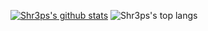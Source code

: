 [![Shr3ps's github stats](https://github-readme-stats.vercel.app/api?username=Shr3ps&theme=algolia&show_icons=true)](https://github.com/Shr3ps/Shr3ps)
![Shr3ps's top langs](https://github-readme-stats.vercel.app/api/top-langs/?username=Shr3ps&theme=algolia&langs_count=10&layout=compact)

<!--
**Shr3ps/Shr3ps** is a ✨ _special_ ✨ repository because its `README.md` (this file) appears on your GitHub profile.

Here are some ideas to get you started:

- 🔭 I’m currently working on ...
- 🌱 I’m currently learning ...
- 👯 I’m looking to collaborate on ...
- 🤔 I’m looking for help with ...
- 💬 Ask me about ...
- 📫 How to reach me: ...
- 😄 Pronouns: ...
- ⚡ Fun fact: ...
-->
